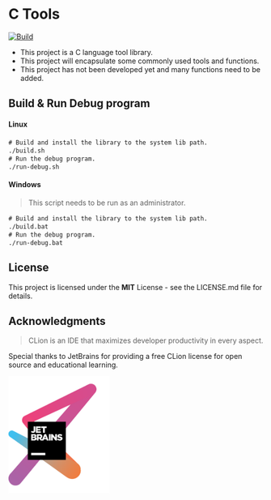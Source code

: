 # C Tools

[![Build](https://github.com/shawngao-org/c_tools/actions/workflows/build.yml/badge.svg?branch=main)](https://github.com/shawngao-org/c_tools/actions/workflows/build.yml)

+ This project is a C language tool library.
+ This project will encapsulate some commonly used tools and functions.
+ This project has not been developed yet and many functions need to be added.

## Build & Run Debug program

#### Linux

```shell
# Build and install the library to the system lib path.
./build.sh
# Run the debug program.
./run-debug.sh
```

#### Windows

> This script needs to be run as an administrator.

```shell
# Build and install the library to the system lib path.
./build.bat
# Run the debug program.
./run-debug.bat
```

## License
This project is licensed under the **MIT** License - see the LICENSE.md file for details.

## Acknowledgments

> CLion is an IDE that maximizes developer productivity in every aspect.

Special thanks to JetBrains for providing a free CLion license for open source and educational learning.

<img src="./image/jetbrains-variant-3.png" alt="Logo" width="200"/>
